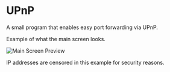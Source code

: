 # UPnP
A small program that enables easy port forwarding via UPnP.

Example of what the main screen looks.

![Main Screen Preview](https://i.imgur.com/yXuLS41.png)

IP addresses are censored in this example for security reasons.

